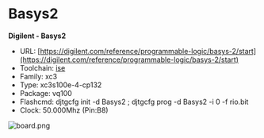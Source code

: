 # Basys2
**Digilent - Basys2**

* URL: [https://digilent.com/reference/programmable-logic/basys-2/start](https://digilent.com/reference/programmable-logic/basys-2/start)
* Toolchain: [ise](ise/README.md)
* Family: xc3
* Type: xc3s100e-4-cp132
* Package: vq100
* Flashcmd: djtgcfg init -d Basys2 ; djtgcfg prog -d Basys2 -i 0 -f rio.bit
* Clock: 50.000Mhz (Pin:B8)

![board.png](board.png)

